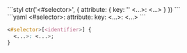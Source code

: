 <div data-size="150" data-examples="stylus" class="syntax"></div>
```styl
ctr('<#selector>', {
  attribute: {
    key: '<identifier>'
    <...>: <...>
  }
})
```

<div data-size="150" data-examples="yaml" class="syntax"></div>
```yaml
<#selector>:
  attribute:
    key: <identifier>
    <...>: <...>
```

```css
<#selector>[<identifier>] {
  <...>: <...>;
}
```
<div class="cf"></div>

